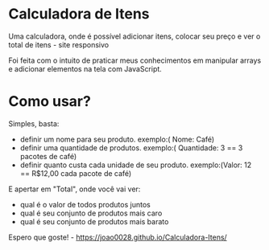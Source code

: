 # Calculadora de Itens
Uma calculadora, onde é possível adicionar itens, colocar seu preço e ver o total de itens - site responsivo

Foi feita com o intuito de praticar meus conhecimentos em manipular arrays e adicionar elementos na tela com JavaScript.

<h1>Como usar?</h1>

Simples, basta:

- definir um nome para seu produto. exemplo:( Nome: Café)
- definir uma quantidade de produtos. exemplo:( Quantidade: 3 == 3 pacotes de café)
- definir quanto custa cada unidade de seu produto. exemplo:(Valor: 12 == R$12,00 cada pacote de café)

E apertar em "Total", onde você vai ver:

- qual é o valor de todos produtos juntos
- qual é seu conjunto de produtos mais caro 
- qual é seu conjunto de produtos mais barato

Espero que goste! - https://joao0028.github.io/Calculadora-Itens/ 
